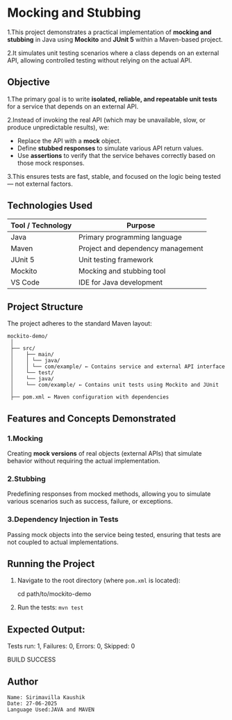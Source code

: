 
# Mocking and Stubbing

   1.This project demonstrates a practical implementation of **mocking and stubbing** in Java using **Mockito** and **JUnit 5** within a Maven-based project. 
   
   2.It simulates unit testing scenarios where a class depends on an external API, allowing controlled testing without relying on the actual API.
  
  ## Objective
    
  1.The primary goal is to write **isolated, reliable, and repeatable unit tests** for a service that depends on an external API. 
  
  2.Instead of invoking the real API (which may be unavailable, slow, or produce unpredictable results), we:

   - Replace the API with a **mock** object.
   - Define **stubbed responses** to simulate various API return values.
   - Use **assertions** to verify that the service behaves correctly based on those mock responses.

  3.This ensures tests are fast, stable, and focused on the logic being tested — not external factors.


  ## Technologies Used

   | Tool / Technology | Purpose                              |
   |-------------------|--------------------------------------|
   | Java              | Primary programming language         |
   | Maven             | Project and dependency management    |
   | JUnit 5           | Unit testing framework               |
   | Mockito           | Mocking and stubbing tool            |
   | VS Code           | IDE for Java development             |


  ## Project Structure

   The project adheres to the standard Maven layout:

    mockito-demo/
     │
     ├── src/
     │    ├── main/
     │    │ └── java/
     │    │ └── com/example/ ← Contains service and external API interface
     │    └── test/
     │    └── java/
     │    └── com/example/ ← Contains unit tests using Mockito and JUnit
     │
     ├── pom.xml ← Maven configuration with dependencies


   ##  Features and Concepts Demonstrated

   ### 1.Mocking
   Creating **mock versions** of real objects (external APIs) that simulate behavior without requiring the actual implementation.

   ### 2.Stubbing
   Predefining responses from mocked methods, allowing you to simulate various scenarios such as success, failure, or exceptions.

   ### 3.Dependency Injection in Tests
   Passing mock objects into the service being tested, ensuring that tests are not coupled to actual implementations.

  ## Running the Project

   1. Navigate to the root directory (where `pom.xml` is located):

        cd path/to/mockito-demo

   2. Run the tests:
        `mvn test`

  ## Expected Output:
 
   Tests run: 1, Failures: 0, Errors: 0, Skipped: 0
   
   BUILD SUCCESS

  ##  Author
    Name: Sirimavilla Kaushik
    Date: 27-06-2025
    Language Used:JAVA and MAVEN
      
